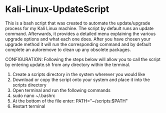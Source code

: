 # Kali-Linux-UpdateScript

  This is a bash script that was created to automate the update/upgrade process for my Kali Linux machine. The script by default runs an update command. Afterwards, it provides a detailed menu explaining the various upgrade options and what each one does. After you have chosen your upgrade method it will run the corresponding command and by default complete an autoremove to clean up any obsolete packages.


CONFIGURATION:
Following the steps below will allow you to call the script by entering update.sh from any directory within the terminal. 


1. Create a scripts directory in the system wherever you would like 
2. Download or copy the script onto your system and place it into the scripts directory
3. Open terminal and run the following commands
4. sudo nano ~/.bashrc
5. At the bottom of the file enter: PATH="~/scripts:$PATH"
6. Restart terminal 
